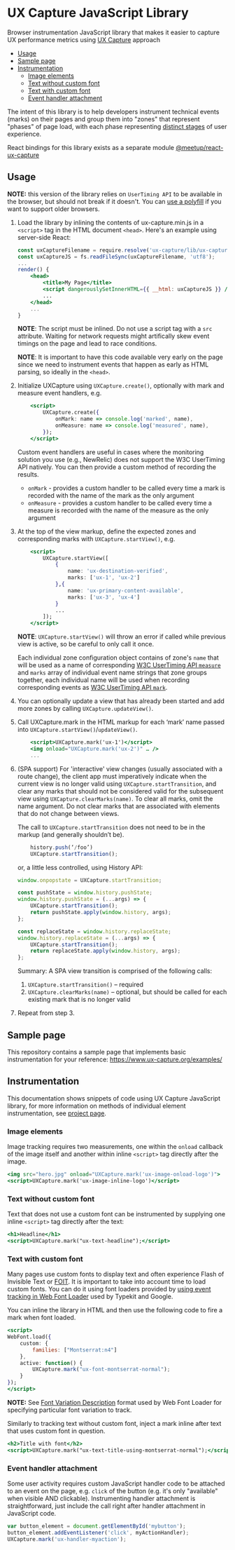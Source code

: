 # UX Capture JavaScript Library

Browser instrumentation JavaScript library that makes it easier to capture UX performance
metrics using [UX Capture](../../README.md) approach

- [Usage](#usage)
- [Sample page](#sample-page)
- [Instrumentation](#instrumentation)
  - [Image elements](#image-elements)
  - [Text without custom font](#text-without-custom-font)
  - [Text with custom font](#text-with-custom-font)
  - [Event handler attachment](#event-handler-attachment)

The intent of this library is to help developers instrument technical events
(marks) on their pages and group them into "zones" that represent "phases" of page
load, with each phase representing [distinct stages](#aggregating-experienceperception-phase-metrics)
of user experience.

React bindings for this library exists as a separate module [@meetup/react-ux-capture](../react-ux-capture/)

## Usage

**NOTE:** this version of the library relies on `UserTiming API` to be available
in the browser, but should not break if it doesn't. You can
[use a polyfill](https://www.npmjs.com/package/usertiming) if you want to support older browsers.

1. Load the library by inlining the contents of ux-capture.min.js in a `<script>`
   tag in the HTML document `<head>`. Here's an example using server-side React:

    ```jsx
    const uxCaptureFilename = require.resolve('ux-capture/lib/ux-capture.min.js');
    const uxCaptureJS = fs.readFileSync(uxCaptureFilename, 'utf8');
    ...
    render() {
        <head>
            <title>My Page</title>
            <script dangerouslySetInnerHTML={{ __html: uxCaptureJS }} />
            ...
        </head>
        ...
    }
    ```

    **NOTE**: The script must be inlined. Do not use a script tag with a `src` attribute.
    Waiting for network requests might artifically skew event timings on the page
    and lead to race conditions.

    **NOTE**: It is important to have this code available very early on the page since
    we need to instrument events that happen as early as HTML parsing, so ideally in
    the `<head>`.

2. Initialize UXCapture using `UXCapture.create()`, optionally with mark and
   measure event handlers, e.g.

    ```jsx
        <script>
            UXCapture.create({
                onMark: name => console.log('marked', name),
                onMeasure: name => console.log('measured', name),
            });
        </script>
    ```

    Custom event handlers are useful in cases where the monitoring solution you use
    (e.g., NewRelic) does not support the W3C UserTiming API natively. You can then
    provide a custom method of recording the results.

    - `onMark` - provides a custom handler to be called every time a mark is recorded
      with the name of the mark as the only argument
    - `onMeasure` - provides a custom handler to be called every time a measure is
      recorded with the name of the measure as the only argument

3. At the top of the view markup, define the expected zones and corresponding
   marks with `UXCapture.startView()`, e.g.

    ```jsx
        <script>
            UXCapture.startView([
                {
                    name: 'ux-destination-verified',
                    marks: ['ux-1', 'ux-2']
                },{
                    name: 'ux-primary-content-available',
                    marks: ['ux-3', 'ux-4']
                }
                ...
            ]);
        </script>
    ```

    **NOTE**: `UXCapture.startView()` will throw an error if called while previous
    view is active, so be careful to only call it once.

    Each individual zone configuration object contains of zone's `name` that will be
    used as a name of corresponding
    [W3C UserTiming API `measure`](https://www.w3.org/TR/user-timing/#performancemeasure)
    and `marks` array of individual event name strings that zone groups together,
    each individual name will be used when recording corresponding events as
    [W3C UserTiming API `mark`](https://www.w3.org/TR/user-timing/#performancemark).

4. You can optionally update a view that has already been started and add more
   zones by calling `UXCapture.updateView()`.

5. Call UXCapture.mark in the HTML markup for each ‘mark’ name passed into
   `UXCapture.startView()`/`updateView()`.

    ```jsx
        <script>UXCapture.mark('ux-1')</script>
        <img onload="UXCapture.mark('ux-2')" … />
        ...
    ```

6. (SPA support) For 'interactive' view changes (usually associated with a route
   change), the client app must imperatively indicate when the current view is
   no longer valid using `UXCapture.startTransition`, and clear any marks that
   should not be considered valid for the subsequent view using
   `UXCapture.clearMarks(name)`. To clear all marks, omit the name argument. Do not clear
   marks that are associated with elements that do not change between views.

    The call to `UXCapture.startTransition` does not need to be in the markup (and generally shouldn’t be).

    ```jsx
        history.push(‘/foo’)
        UXCapture.startTransition();
    ```

    or, a little less controlled, using History API:

    ```jsx
    window.onpopstate = UXCapture.startTransition;

    const pushState = window.history.pushState;
    window.history.pushState = (...args) => {
    	UXCapture.startTransition();
    	return pushState.apply(window.history, args);
    };

    const replaceState = window.history.replaceState;
    window.history.replaceState = (...args) => {
    	UXCapture.startTransition();
    	return replaceState.apply(window.history, args);
    };
    ```

    Summary: A SPA view transition is comprised of the following calls:

    1. `UXCapture.startTransition()` – required
    2. `UXCapture.clearMarks(name)` – optional, but should be called for each existing mark that is no longer valid

7. Repeat from step 3.

## Sample page

This repository contains a sample page that implements basic instrumentation
for your reference:
https://www.ux-capture.org/examples/

## Instrumentation

This documentation shows snippets of code using UX Capture JavaScript library, for more information on methods of individual element instrumentation, see [project page](../../#instrumentation_approach).

### Image elements

Image tracking requires two measurements, one within the `onload` callback of the image itself and another within inline `<script>` tag directly after the image.

```jsx
<img src="hero.jpg" onload="UXCapture.mark('ux-image-onload-logo')">
<script>UXCapture.mark('ux-image-inline-logo')</script>
```

### Text without custom font

Text that does not use a custom font can be instrumented by supplying one inline
`<script>` tag directly after the text:

```jsx
<h1>Headline</h1>
<script>UXCapture.mark("ux-text-headline");</script>
```

### Text with custom font

Many pages use custom fonts to display text and often experience Flash of
Invisible Text or [FOIT](https://www.zachleat.com/web/fout-vs-foit/). It is
important to take into account time to load custom fonts. You can do it using
font loaders provided by [using event tracking in Web Font Loader](https://github.com/typekit/webfontloader#events)
used by Typekit and Google.

You can inline the library in HTML and then use the following code to fire a mark
when font loaded.

```jsx
<script>
WebFont.load({
    custom: {
        families: ["Montserrat:n4"]
    },
    active: function() {
        UXCapture.mark("ux-font-montserrat-normal");
    }
});
</script>
```

**NOTE:** See [Font Variation Description](https://github.com/typekit/fvd) format used by Web Font Loader for specifying particular font variation to track.

Similarly to tracking text without custom font, inject a mark inline after text that uses custom font in question.

```jsx
<h2>Title with font</h2>
<script>UXCapture.mark("ux-text-title-using-montserrat-normal");</script>
```

### Event handler attachment

Some user activity requires custom JavaScript handler code to be attached to an
event on the page, e.g. `click` of the button (e.g. it's only "available" when
visible AND clickable). Instrumenting handler attachment is straightforward, just
include the call right after handler attachment in JavaScript code.

```jsx
var button_element = document.getElementById('mybutton');
button_element.addEventListener('click', myActionHandler);
UXCapture.mark('ux-handler-myaction');
```
